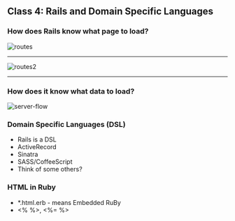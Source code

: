## Class 4: Rails and Domain Specific Languages

### How does Rails know what page to load?

![routes]

---

![routes2]

---

### How does it know what data to load?

![server-flow]

[routes]: http://www.codelearn.org/assets/Module1/l5_pages.png
[server-flow]: https://dineshpanda.files.wordpress.com/2014/09/rails_mvc.png
[routes2]: http://www.codelearn.org/assets/Module1/l6_block_dia_vc.png

### Domain Specific Languages (DSL)

- Rails is a DSL
- ActiveRecord
- Sinatra
- SASS/CoffeeScript
- Think of some others?

### HTML in Ruby

- *.html.erb - means Embedded RuBy
- <% %>, <%= %>
